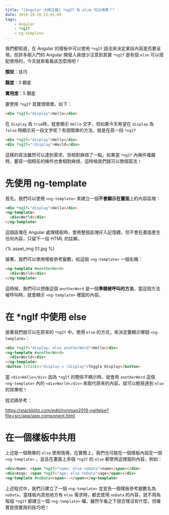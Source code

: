 ```yaml
---
title: "[Angular 大師之路] *ngIf 有 else 可以用嗎？"
date: 2018-10-26 22:01:09
tags:
	- Angular
	- *ngIf
	- ng-template
---
```


我們都知道，在 Angular 的樣板中可以使用 `*ngIf` 語法來決定某段內容是否要呈現，但許多剛入門的 Angular 開發人員很少注意到其實 `*ngIf` 是有個 `else` 可以搭配使用的，今天就來看看該怎麼用吧！

<!-- more -->

**類型**：技巧

**難度**：3 顆星

**實用度**：5 顆星

要使用 `*ngIf` 其實很簡單，如下：

```html
<div *ngIf="display">Hello</div>
```

在 `display` 為 `true`時，就會顯示 `Hello` 文字，但如果今天希望在 `display` 為 `false` 時顯示另一段文字呢？有個簡單的方法，就是在寫一段 `*ngIf`

```html
<div *ngIf="display">Hello</div>
<div *ngIf="!display">World</div>
```

這樣的寫法雖然可以達到需求，但相對麻煩了一點，如果當 `*ngIf` 內條件複雜時，要寫一個相反的條件也會相對麻煩，這時候我們就可以換個寫法！

# 先使用 ng-template

首先，我們可以使用 `<ng-template>` 來建立一個**不會顯示在畫面**上的內容區塊：

```html
<div *ngIf="display">Hello</div>
<ng-template>
  <div>World</div>
</ng-template>
```

這個區塊在 Angular 處理樣板時，會將整個區塊仔入記憶體，但不會在畫面產生任何內容，只留下一段 HTML 的註解。

{% asset_img 01.jpg %}

接著，我們可以使用樣板參考變數，給這個 `<ng-template>` 一個名稱：

```html
<ng-template #anotherWord>
  <div>World</div>
</ng-template>
```

這時候，我們可以想像這個 `anotherWord` 是一個**準備被呼叫的方法**，當這個方法被呼叫時，就會顯示 `<ng-template>` 裡面的內容。

# 在 *ngIf 中使用 else

接著我們就可以在原來的 `*ngIf` 中，使用 `else` 的方式，來決定要顯示哪個 `<ng-template>`：

```html
<div *ngIf="display; else anotherWord">Hello</div>
<ng-template #anotherWord>
  <div>World</div>
</ng-template>
<button (click)="display = !display">Toggle Display</button>
```

當 `<div>Hello</div>` 因為 `*ngIf` 的關係不顯示時，就會用 `anotherWord` 這個 `<ng-template>` 內的 `<div>World</div>` 來取代原來的內容，就可以輕易達到 `else` 的效果啦！

程式碼參考：

https://stackblitz.com/edit/ironman2019-ngifelse?file=src/app/app.component.html

# 在一個樣板中共用 <ng-template>

上述是一個簡單的 `else` 使用情境，在實務上，我們也可能在一個樣板內設定一個 `<ng-template>` ，並且在畫面上多個 `*ngIf` 的 `else` 都使用這裡面的內容，例如：

```html
<div>Name: <span *ngIf="name; else noData">name</span></div>
<div>Ange: <span *ngIf="age; else noData">age</span></div>
<ng-template #noData><span>--</span></ng-template>
```

上述程式中，我們只建立了一個 `<ng-template>` 並宣告一個樣板參考變數名為 `noData`，當樣板內其他地方有 `else` 需求時，都去使用 `noData` 的內容，就不用為每個 `*ngIf` 都建立一個 `<ng-template>` 囉，雖然乍看之下很合理沒有什麼，但確實是很實用的技巧吧！